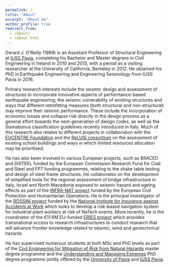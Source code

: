 ```yaml
---
permalink: /
title: "About"
excerpt: "About me"
author_profile: true
redirect_from:
  - /about/
  - /about.html
---
```


Gerard J. O’Reilly (1989) is an Assistant Professor of Structural Engineering at [IUSS Pavia](https://www.iusspavia.it/en), completing his Bachelor and Master degrees in Civil Engineering in Ireland in 2010 and 2013, with a period as a visiting researcher at the University of California, Berkeley in 2012. He obtained his PhD in Earthquake Engineering and Engineering Seismology from IUSS Pavia in 2016.

Primary research interests include the seismic design and assessment of structures to incorporate innovative aspects of performance-based earthquake engineering; the seismic vulnerability of existing structures and ways that different retrofitting measures (both structural and non-structural) may improve their seismic performance. These include the incorporation of economic losses and collapse risk directly in the design process as a general effort towards the next-generation of design codes, as well as the Sismabonus classification guidelines recently introduced in Italy. Much of this research also relates to different projects in collaboration with the [EUCENTRE Foundation](https://www.eucentre.it/?lang) and the [ReLUIS consortium](https://www.reluis.it/it/) on the assessment of existing school buildings and ways in which limited resources allocation may be prioritised.

He has also been involved in various European projects, such as BRACED and DiSTEEL funded by the European Commission Research Fund for Coal and Steel and FP7 funding programmes, relating to the shake table testing and design of steel frame structures. He collaborates on the development of simplified tools for the regional assessment of bridge infrastructure in Italy, Israel and North Macedonia exposed to seismic hazard and ageing effects as part of the [INFRA-NAT project](http://www.infra-nat.eu/) funded by the European Civil Protection and Humanitarian Operations. He is the principal investigator of the [ROSSINI project](http://progetto-rossini.it/) funded by the [National Institute for Insurance against Accidents at Work](https://www.inail.it) which looks to develop a risk-based navigation system for industrial plant workers at risk of NaTech events. More recently, he is the coordinator of the €11.6M EU-funded [ERIES project](https://eries.eu/) which provides transnational access to research infrastructures to conduct research that will advance frontier knowledge related to seismic, wind and geotechnical hazards

He has supervised numerous students at both MSc and PhD levels as part of the [Civil Engineering for Mitigation of Risk from Natural Hazards](http://civrisk.unipv.it/) master degree programme and the [Understanding and Managing Extremes](https://www.iusspavia.it/it/formazione/dottorati-di-ricerca/understanding-and-managing-extremes) PhD degree programme jointly offered by the [University of Pavia](https://web.unipv.it/) and [IUSS Pavia](https://www.iusspavia.it/en).
